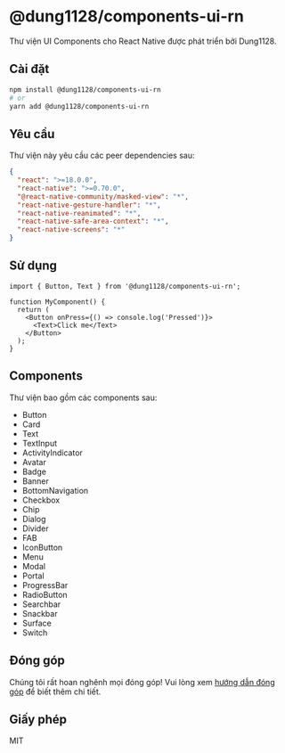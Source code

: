 # @dung1128/components-ui-rn

Thư viện UI Components cho React Native được phát triển bởi Dung1128.

## Cài đặt

```bash
npm install @dung1128/components-ui-rn
# or
yarn add @dung1128/components-ui-rn
```

## Yêu cầu

Thư viện này yêu cầu các peer dependencies sau:

```json
{
  "react": ">=18.0.0",
  "react-native": ">=0.70.0",
  "@react-native-community/masked-view": "*",
  "react-native-gesture-handler": "*",
  "react-native-reanimated": "*",
  "react-native-safe-area-context": "*",
  "react-native-screens": "*"
}
```

## Sử dụng

```tsx
import { Button, Text } from '@dung1128/components-ui-rn';

function MyComponent() {
  return (
    <Button onPress={() => console.log('Pressed')}>
      <Text>Click me</Text>
    </Button>
  );
}
```

## Components

Thư viện bao gồm các components sau:

- Button
- Card
- Text
- TextInput
- ActivityIndicator
- Avatar
- Badge
- Banner
- BottomNavigation
- Checkbox
- Chip
- Dialog
- Divider
- FAB
- IconButton
- Menu
- Modal
- Portal
- ProgressBar
- RadioButton
- Searchbar
- Snackbar
- Surface
- Switch

## Đóng góp

Chúng tôi rất hoan nghênh mọi đóng góp! Vui lòng xem [hướng dẫn đóng góp](CONTRIBUTING.md) để biết thêm chi tiết.

## Giấy phép

MIT 